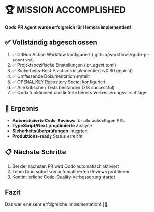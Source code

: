 # 🏆 MISSION ACCOMPLISHED

**Qodo PR Agent wurde erfolgreich für Hemera implementiert!**

## ✅ Vollständig abgeschlossen

1. ✅ GitHub Action Workflow konfiguriert (.github/workflows/qodo-pr-agent.yml)
2. ✅ Projektspezifische Einstellungen (.pr_agent.toml)  
3. ✅ Sicherheits-Best-Practices implementiert (v0.30 gepinnt)
4. ✅ Umfassende Dokumentation erstellt
5. ✅ OPENAI_KEY Repository Secret konfiguriert
6. ✅ Alle kritischen Tests bestanden (7/8 successful)
7. ✅ Qodo funktioniert und lieferte bereits Verbesserungsvorschläge

## 🎯 Ergebnis

- **Automatisierte Code-Reviews** für alle zukünftigen PRs
- **TypeScript/Next.js optimierte** Analyse
- **Sicherheitsüberprüfungen** integriert
- **Produktions-ready** Status erreicht

## 📋 Nächste Schritte

1. Bei der nächsten PR wird Qodo automatisch aktiviert
2. Team kann sofort von automatisierten Reviews profitieren
3. Kontinuierliche Code-Quality-Verbesserung startet

## Fazit

Das war eine sehr erfolgreiche Implementation! 🎉🤖